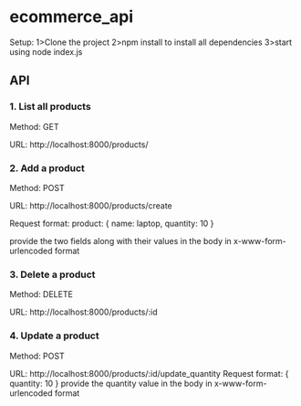 # ecommerce_api

Setup:
1>Clone the project 
2>npm install to install all dependencies
3>start using node index.js



## API


### 1. List all products
 Method: GET
 
 URL: http://localhost:8000/products/
 
  
### 2. Add a product
  Method: POST
  
  
  URL: http://localhost:8000/products/create
  
  Request format:
    product: {
    name: laptop,
    quantity: 10
  }
  
  provide the two fields along with their values in the body in x-www-form-urlencoded format
 
 
### 3. Delete a product  
 Method: DELETE
 
 URL: http://localhost:8000/products/:id
 
 
  
### 4. Update a product
  Method: POST
  
  URL: http://localhost:8000/products/:id/update_quantity
    Request format:
    {
    quantity: 10
  }
  provide the quantity value in the body in x-www-form-urlencoded format

